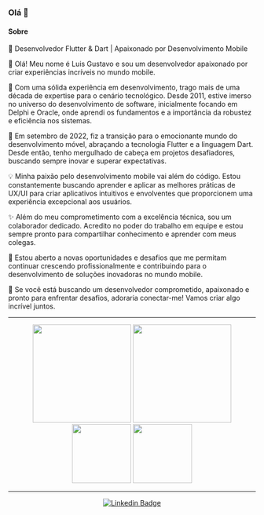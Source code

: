 ### Olá 👋

#### Sobre

🚀 Desenvolvedor Flutter & Dart | Apaixonado por Desenvolvimento Mobile

👋 Olá! Meu nome é Luis Gustavo e sou um desenvolvedor apaixonado por criar experiências incríveis no mundo mobile.

💼 Com uma sólida experiência em desenvolvimento, trago mais de uma década de expertise para o cenário tecnológico. Desde 2011, estive imerso no universo do desenvolvimento de software, inicialmente focando em Delphi e Oracle, onde aprendi os fundamentos e a importância da robustez e eficiência nos sistemas.

📱 Em setembro de 2022, fiz a transição para o emocionante mundo do desenvolvimento móvel, abraçando a tecnologia Flutter e a linguagem Dart. Desde então, tenho mergulhado de cabeça em projetos desafiadores, buscando sempre inovar e superar expectativas.

💡 Minha paixão pelo desenvolvimento mobile vai além do código. Estou constantemente buscando aprender e aplicar as melhores práticas de UX/UI para criar aplicativos intuitivos e envolventes que proporcionem uma experiência excepcional aos usuários.

✨ Além do meu comprometimento com a excelência técnica, sou um colaborador dedicado. Acredito no poder do trabalho em equipe e estou sempre pronto para compartilhar conhecimento e aprender com meus colegas.

💬 Estou aberto a novas oportunidades e desafios que me permitam continuar crescendo profissionalmente e contribuindo para o desenvolvimento de soluções inovadoras no mundo mobile.

📩 Se você está buscando um desenvolvedor comprometido, apaixonado e pronto para enfrentar desafios, adoraria conectar-me! Vamos criar algo incrível juntos.


</p>

 ---
 
   <div align="center">
 
  <img height="200em" src="https://github-readme-stats.vercel.app/api?username=luisgustavoo&show_icons=true&theme=dark"/>
  <img height="200em" src="https://github-readme-stats.vercel.app/api/top-langs/?username=luisgustavoo&theme=dark"/>
  <br>
  <img height="120em" src="https://github-readme-streak-stats.herokuapp.com/?user=luisgustavoo&show_icons=true&locale=en&layout=compact&theme=dark&line_height=1"/>
  <img height="120em" src="https://github-profile-summary-cards.vercel.app/api/cards/profile-details?username=luisgustavoo&theme=dracula"/>

   </div>

---

   <div align="center">
 
   [![Linkedin Badge](https://img.shields.io/badge/-Luis%20Gustavo-4361EE?style=flat-square&logo=Linkedin&logoColor=white&link=https://www.linkedin.com/in/luis-gustavo-1a669942/)](https://www.linkedin.com/in/luis-gustavo-1a669942/) 
 
   </div>

   <div align="center">
   
 
<!--  [![Readme Card](https://github-readme-stats.vercel.app/api/pin/?username=luisgustavoo&repo=onde-gastei-app)](https://github.com/luisgustavoo/github-readme-stats) -->

   
   </div>

